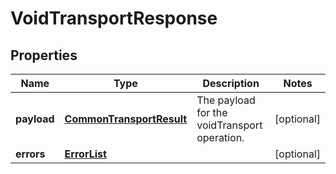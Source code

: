 
# VoidTransportResponse

## Properties
Name | Type | Description | Notes
------------ | ------------- | ------------- | -------------
**payload** | [**CommonTransportResult**](CommonTransportResult.md) | The payload for the voidTransport operation. |  [optional]
**errors** | [**ErrorList**](ErrorList.md) |  |  [optional]




